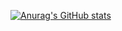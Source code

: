 [![Anurag's GitHub stats](https://github-readme-stats.vercel.app/api?username=kauedavila&theme=dark&show_icons=true&count_private=true)](https://github.com/anuraghazra/github-readme-stats)

